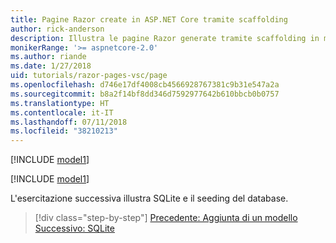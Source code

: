 ```yaml
---
title: Pagine Razor create in ASP.NET Core tramite scaffolding
author: rick-anderson
description: Illustra le pagine Razor generate tramite scaffolding in macOS.
monikerRange: '>= aspnetcore-2.0'
ms.author: riande
ms.date: 1/27/2018
uid: tutorials/razor-pages-vsc/page
ms.openlocfilehash: d746e17df4008cb4566928767381c9b31e547a2a
ms.sourcegitcommit: b8a2f14bf8dd346d7592977642b610bbcb0b0757
ms.translationtype: HT
ms.contentlocale: it-IT
ms.lasthandoff: 07/11/2018
ms.locfileid: "38210213"
---
```

[!INCLUDE [model1](../../includes/RP/page1.md)]

[!INCLUDE [model1](../../includes/RP/page2.md)]

L'esercitazione successiva illustra SQLite e il seeding del database.

> [!div class="step-by-step"]
> [Precedente: Aggiunta di un modello](xref:tutorials/razor-pages-vsc/model)
> [Successivo: SQLite](xref:tutorials/razor-pages-vsc/sql)
